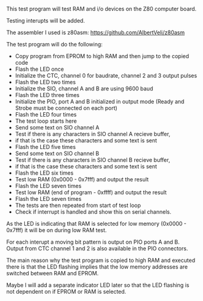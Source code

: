 This test program will test RAM and i/o devices on the Z80 computer board.

Testing interupts will be added.

The assembler I used is z80asm: https://github.com/AlbertVeli/z80asm

The test program will do the following:
- Copy program from EPROM to high RAM and then jump to the copied code
- Flash the LED once
- Initialize the CTC, channel 0 for baudrate, channel 2 and 3 output pulses
- Flash the LED two times
- Initialize the SIO, channel A and B are using 9600 baud
- Flash the LED three times
- Initialize the PIO, port A and B initialized in output mode (Ready and Strobe must be connected on each port)
- Flash the LED four times
- The test loop starts here
- Send some text on SIO channel A
- Test if there is any characters in SIO channel A recieve buffer,
- if that is the case these characters and some text is sent
- Flash the LED five times
- Send some text on SIO channel B
- Test if there is any characters in SIO channel B recieve buffer,
- if that is the case these characters and some text is sent
- Flash the LED six times
- Test low RAM (0x0000 - 0x7fff) and output the result
- Flash the LED seven times
- Test low RAM (end of program - 0xffff) and output the result
- Flash the LED seven times
- The tests are then repeated from start of test loop
- Check if interrupt is handled and show this on serial channels.

As the LED is indicating that RAM is selected for low memory (0x0000 - 0x7fff)
it will be on during low RAM test.

For each interupt a moving bit pattern is output on PIO ports A and B.
Output from CTC channel 1 and 2 is also available in the PIO connectors.

The main reason why the test program is copied to high RAM and executed
there is that the LED flashing implies that the low memory addresses are
switched between RAM and EPROM.

Maybe I will add a separate indicator LED later so that the LED flashing
is not dependent on if EPROM or RAM is selected.

